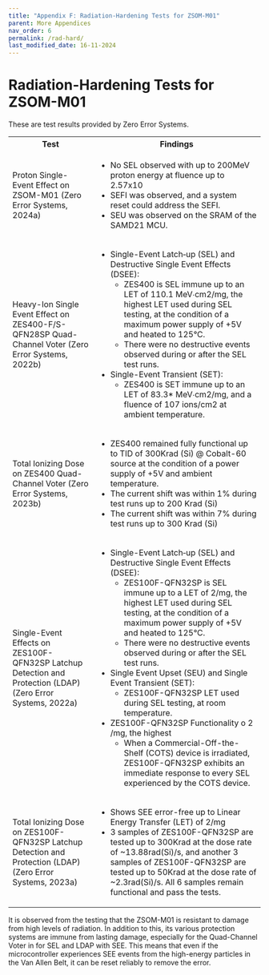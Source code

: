 ```yaml
---
title: "Appendix F: Radiation-Hardening Tests for ZSOM-M01"
parent: More Appendices
nav_order: 6
permalink: /rad-hard/
last_modified_date: 16-11-2024
---
```


# Radiation-Hardening Tests for ZSOM-M01

These are test results provided by Zero Error Systems.

<table>
  <tr>
    <th>Test</th>
    <th>Findings</th>
  </tr>
  <tr>
    <td>Proton Single-Event Effect on ZSOM-M01 (Zero Error Systems, 2024a)</td>
    <td>
      <ul>
        <li>No SEL observed with up to 200MeV proton energy at fluence up to 2.57x10</li>
        <li>SEFI was observed, and a system reset could address the SEFI.</li>
        <li>SEU was observed on the SRAM of the SAMD21 MCU.</li>
      </ul>
    </td>
  </tr>
  <tr>
    <td>Heavy-Ion Single Event Effect on ZES400-F/S-QFN28SP Quad-Channel Voter (Zero Error Systems, 2022b)</td>
    <td>
      <ul>
        <li>Single-Event Latch‐up (SEL) and Destructive Single Event Effects (DSEE):
          <ul>
            <li>ZES400 is SEL immune up to an LET of 110.1 MeV∙cm2/mg, the highest LET used during SEL testing, at the condition of a maximum power supply of +5V and heated to 125°C.</li>
            <li>There were no destructive events observed during or after the SEL test runs.</li>
          </ul>
        </li>
        <li>Single-Event Transient (SET):
          <ul>
            <li>ZES400 is SET immune up to an LET of 83.3* MeV∙cm2/mg, and a fluence of 107 ions/cm2 at ambient temperature.</li>
          </ul>
        </li>
      </ul>
    </td>
  </tr>
  <tr>
    <td>Total Ionizing Dose on ZES400 Quad-Channel Voter (Zero Error Systems, 2023b)</td>
    <td>
      <ul>
        <li>ZES400 remained fully functional up to TID of 300Krad (Si) @ Cobalt-60 source at the condition of a power supply of +5V and ambient temperature.</li>
        <li>The current shift was within 1% during test runs up to 200 Krad (Si)</li>
        <li>The current shift was within 7% during test runs up to 300 Krad (Si)</li>
      </ul>
    </td>
  </tr>
  <tr>
    <td>Single-Event Effects on ZES100F-QFN32SP Latchup Detection and Protection (LDAP) (Zero Error Systems, 2022a)</td>
    <td>
      <ul>
        <li>Single-Event Latch‐up (SEL) and Destructive Single Event Effects (DSEE):
          <ul>
            <li>ZES100F-QFN32SP is SEL immune up to a LET of 2/mg, the highest LET used during SEL testing, at the condition of a maximum power supply of +5V and heated to 125°C.</li>
            <li>There were no destructive events observed during or after the SEL test runs.</li>
          </ul>
        </li>
        <li>Single Event Upset (SEU) and Single Event Transient (SET):
          <ul>
            <li>ZES100F-QFN32SP LET used during SEL testing, at room temperature.</li>
          </ul>
        </li>
        <li>ZES100F-QFN32SP Functionality o 2 /mg, the highest
          <ul>
            <li>When a Commercial-Off-the-Shelf (COTS) device is irradiated, ZES100F-QFN32SP exhibits an immediate response to every SEL experienced by the COTS device.</li>
          </ul>
        </li>
      </ul>
    </td>
  </tr>
  <tr>
    <td>Total Ionizing Dose on ZES100F-QFN32SP Latchup Detection and Protection (LDAP) (Zero Error Systems, 2023a)</td>
    <td>
      <ul>
        <li>Shows SEE error-free up to Linear Energy Transfer (LET) of 2/mg</li>
        <li>3 samples of ZES100F-QFN32SP are tested up to 300Krad at the dose rate of ~13.88rad(Si)/s, and another 3 samples of ZES100F-QFN32SP are tested up to 50Krad at the dose rate of ~2.3rad(Si)/s. All 6 samples remain functional and pass the tests.</li>
      </ul>
    </td>
  </tr>
</table>

It is observed from the testing that the ZSOM-M01 is resistant to damage from high levels of radiation. In addition to this, its various protection systems are immune from lasting damage, especially for the Quad-Channel Voter in for SEL and LDAP with SEE. This means that even if the microcontroller experiences SEE events from the high-energy particles in the Van Allen Belt, it can be reset reliably to remove the error. 

